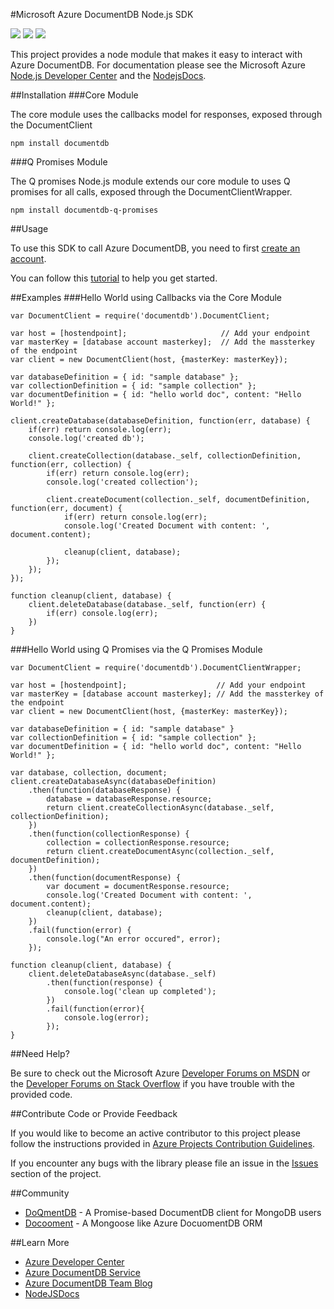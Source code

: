 #Microsoft Azure DocumentDB Node.js SDK

![](https://img.shields.io/npm/v/documentdb.svg)
![](https://img.shields.io/npm/dm/documentdb.svg)
![](https://img.shields.io/github/issues/azure/azure-documentdb-node.svg)

This project provides a node module that makes it easy to interact with Azure DocumentDB. For documentation please see the Microsoft Azure [Node.js Developer Center](http://azure.microsoft.com/en-us/develop/nodejs/) and the [NodejsDocs](http://dl.windowsazure.com/documentDB/nodedocs/).

##Installation
###Core Module

The core module uses the callbacks model for responses, exposed through the DocumentClient 

    npm install documentdb

###Q Promises Module 

The Q promises Node.js module extends our core module to uses Q promises for all calls, exposed through the DocumentClientWrapper.

    npm install documentdb-q-promises

##Usage

To use this SDK to call Azure DocumentDB, you need to first [create an account](http://azure.microsoft.com/en-us/documentation/articles/documentdb-create-account/).

You can follow this [tutorial](http://azure.microsoft.com/en-us/documentation/articles/documentdb-nodejs-application/) to help you get started.

##Examples
###Hello World using Callbacks via the Core Module

	var DocumentClient = require('documentdb').DocumentClient;
	
	var host = [hostendpoint];                     // Add your endpoint
	var masterKey = [database account masterkey];  // Add the massterkey of the endpoint
	var client = new DocumentClient(host, {masterKey: masterKey});

	var databaseDefinition = { id: "sample database" };
	var collectionDefinition = { id: "sample collection" };
	var documentDefinition = { id: "hello world doc", content: "Hello World!" };
	
	client.createDatabase(databaseDefinition, function(err, database) {
	    if(err) return console.log(err);
	    console.log('created db');
	
	    client.createCollection(database._self, collectionDefinition, function(err, collection) {
	        if(err) return console.log(err);
	        console.log('created collection');
	
	        client.createDocument(collection._self, documentDefinition, function(err, document) {
	            if(err) return console.log(err);
	            console.log('Created Document with content: ', document.content);

	            cleanup(client, database);
	        });
	    });
	});
	
	function cleanup(client, database) {
	    client.deleteDatabase(database._self, function(err) {
	        if(err) console.log(err);
	    })
	}

###Hello World using Q Promises via the Q Promises Module

	var DocumentClient = require('documentdb').DocumentClientWrapper;
	
	var host = [hostendpoint];                    // Add your endpoint
	var masterKey = [database account masterkey]; // Add the massterkey of the endpoint
	var client = new DocumentClient(host, {masterKey: masterKey});
	
	var databaseDefinition = { id: "sample database" }
	var collectionDefinition = { id: "sample collection" };
	var documentDefinition = { id: "hello world doc", content: "Hello World!" };
	
	var database, collection, document;
	client.createDatabaseAsync(databaseDefinition)
	    .then(function(databaseResponse) {
	        database = databaseResponse.resource;
	        return client.createCollectionAsync(database._self, collectionDefinition);
	    })
	    .then(function(collectionResponse) {
	        collection = collectionResponse.resource;
	        return client.createDocumentAsync(collection._self, documentDefinition);
	    })
	    .then(function(documentResponse) {
	        var document = documentResponse.resource;
	        console.log('Created Document with content: ', document.content);
	        cleanup(client, database);
	    })
	    .fail(function(error) {
	        console.log("An error occured", error);
	    });
	
	function cleanup(client, database) {
	    client.deleteDatabaseAsync(database._self)
	        .then(function(response) {
	            console.log('clean up completed');
	        })
	        .fail(function(error){
	            console.log(error);
	        });
	}

##Need Help?

Be sure to check out the Microsoft Azure [Developer Forums on MSDN](https://social.msdn.microsoft.com/forums/azure/en-US/home?forum=AzureDocumentDB) or the [Developer Forums on Stack Overflow](http://stackoverflow.com/questions/tagged/azure-documentdb) if you have trouble with the provided code.

##Contribute Code or Provide Feedback

If you would like to become an active contributor to this project please follow the instructions provided in [Azure Projects Contribution Guidelines](http://azure.github.io/guidelines.html).

If you encounter any bugs with the library please file an issue in the [Issues](https://github.com/Azure/azure-documentdb-node/issues) section of the project.

##Community
* [DoQmentDB](https://github.com/a8m/doqmentdb) - A Promise-based DocumentDB client for MongoDB users
* [Docooment](https://github.com/gian788/docooment) - A Mongoose like Azure DocuomentDB ORM

##Learn More

* [Azure Developer Center](http://azure.microsoft.com/en-us/develop/nodejs)
* [Azure DocumentDB Service](http://azure.microsoft.com/en-us/documentation/services/documentdb/)
* [Azure DocumentDB Team Blog](http://blogs.msdn.com/b/documentdb/)
* [NodeJSDocs](http://dl.windowsazure.com/documentDB/nodedocs/)
